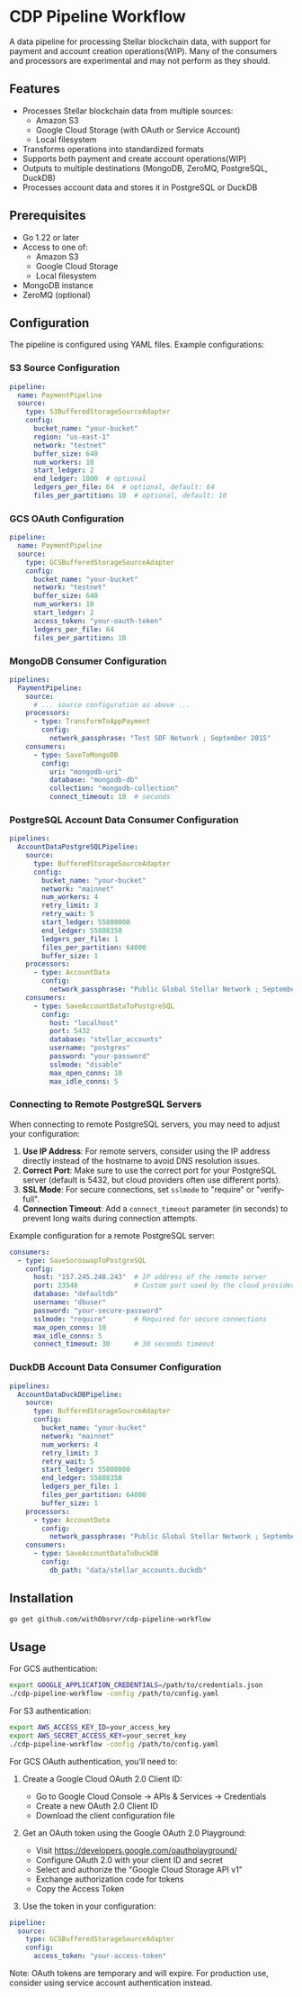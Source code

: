 # CDP Pipeline Workflow

A data pipeline for processing Stellar blockchain data, with support for payment and account creation operations(WIP). Many of the consumers and processors are experimental and may not perform as they should.

## Features

- Processes Stellar blockchain data from multiple sources:
  - Amazon S3
  - Google Cloud Storage (with OAuth or Service Account)
  - Local filesystem
- Transforms operations into standardized formats
- Supports both payment and create account operations(WIP)
- Outputs to multiple destinations (MongoDB, ZeroMQ, PostgreSQL, DuckDB)
- Processes account data and stores it in PostgreSQL or DuckDB

## Prerequisites

- Go 1.22 or later
- Access to one of:
  - Amazon S3
  - Google Cloud Storage
  - Local filesystem
- MongoDB instance
- ZeroMQ (optional)

## Configuration

The pipeline is configured using YAML files. Example configurations:

### S3 Source Configuration

```yaml
pipeline:
  name: PaymentPipeline
  source:
    type: S3BufferedStorageSourceAdapter
    config:
      bucket_name: "your-bucket"
      region: "us-east-1"
      network: "testnet"
      buffer_size: 640
      num_workers: 10
      start_ledger: 2
      end_ledger: 1000  # optional
      ledgers_per_file: 64  # optional, default: 64
      files_per_partition: 10  # optional, default: 10
```

### GCS OAuth Configuration
```yaml
pipeline:
  name: PaymentPipeline
  source:
    type: GCSBufferedStorageSourceAdapter
    config:
      bucket_name: "your-bucket"
      network: "testnet"
      buffer_size: 640
      num_workers: 10
      start_ledger: 2
      access_token: "your-oauth-token"
      ledgers_per_file: 64
      files_per_partition: 10
```

### MongoDB Consumer Configuration
```yaml
pipelines:
  PaymentPipeline:
    source:
      # ... source configuration as above ...
    processors:
      - type: TransformToAppPayment
        config:
          network_passphrase: "Test SDF Network ; September 2015"
    consumers:
      - type: SaveToMongoDB
        config:
          uri: "mongodb-uri"
          database: "mongodb-db"
          collection: "mongodb-collection"
          connect_timeout: 10  # seconds
```

### PostgreSQL Account Data Consumer Configuration
```yaml
pipelines:
  AccountDataPostgreSQLPipeline:
    source:
      type: BufferedStorageSourceAdapter
      config:
        bucket_name: "your-bucket"
        network: "mainnet"
        num_workers: 4
        retry_limit: 3
        retry_wait: 5
        start_ledger: 55808000
        end_ledger: 55808350
        ledgers_per_file: 1
        files_per_partition: 64000
        buffer_size: 1
    processors:
      - type: AccountData
        config:
          network_passphrase: "Public Global Stellar Network ; September 2015"
    consumers:
      - type: SaveAccountDataToPostgreSQL
        config:
          host: "localhost"
          port: 5432
          database: "stellar_accounts"
          username: "postgres"
          password: "your-password"
          sslmode: "disable"
          max_open_conns: 10
          max_idle_conns: 5
```

### Connecting to Remote PostgreSQL Servers

When connecting to remote PostgreSQL servers, you may need to adjust your configuration:

1. **Use IP Address**: For remote servers, consider using the IP address directly instead of the hostname to avoid DNS resolution issues.
2. **Correct Port**: Make sure to use the correct port for your PostgreSQL server (default is 5432, but cloud providers often use different ports).
3. **SSL Mode**: For secure connections, set `sslmode` to "require" or "verify-full".
4. **Connection Timeout**: Add a `connect_timeout` parameter (in seconds) to prevent long waits during connection attempts.

Example configuration for a remote PostgreSQL server:

```yaml
consumers:
  - type: SaveSoroswapToPostgreSQL
    config:
      host: "157.245.248.243"  # IP address of the remote server
      port: 23548              # Custom port used by the cloud provider
      database: "defaultdb"
      username: "dbuser"
      password: "your-secure-password"
      sslmode: "require"       # Required for secure connections
      max_open_conns: 10
      max_idle_conns: 5
      connect_timeout: 30      # 30 seconds timeout
```

### DuckDB Account Data Consumer Configuration
```yaml
pipelines:
  AccountDataDuckDBPipeline:
    source:
      type: BufferedStorageSourceAdapter
      config:
        bucket_name: "your-bucket"
        network: "mainnet"
        num_workers: 4
        retry_limit: 3
        retry_wait: 5
        start_ledger: 55808000
        end_ledger: 55808350
        ledgers_per_file: 1
        files_per_partition: 64000
        buffer_size: 1
    processors:
      - type: AccountData
        config:
          network_passphrase: "Public Global Stellar Network ; September 2015"
    consumers:
      - type: SaveAccountDataToDuckDB
        config:
          db_path: "data/stellar_accounts.duckdb"
```

## Installation

```bash
go get github.com/withObsrvr/cdp-pipeline-workflow
```

## Usage

For GCS authentication:
```bash
export GOOGLE_APPLICATION_CREDENTIALS=/path/to/credentials.json
./cdp-pipeline-workflow -config /path/to/config.yaml
```

For S3 authentication:
```bash
export AWS_ACCESS_KEY_ID=your_access_key
export AWS_SECRET_ACCESS_KEY=your_secret_key
./cdp-pipeline-workflow -config /path/to/config.yaml
```

For GCS OAuth authentication, you'll need to:

1. Create a Google Cloud OAuth 2.0 Client ID:
   - Go to Google Cloud Console -> APIs & Services -> Credentials
   - Create a new OAuth 2.0 Client ID
   - Download the client configuration file

2. Get an OAuth token using the Google OAuth 2.0 Playground:
   - Visit https://developers.google.com/oauthplayground/
   - Configure OAuth 2.0 with your client ID and secret
   - Select and authorize the "Google Cloud Storage API v1"
   - Exchange authorization code for tokens
   - Copy the Access Token

3. Use the token in your configuration:

```yaml
pipeline:
  source:
    type: GCSBufferedStorageSourceAdapter
    config:
      access_token: "your-access-token"
``` 

Note: OAuth tokens are temporary and will expire. For production use, consider using service account authentication instead.
